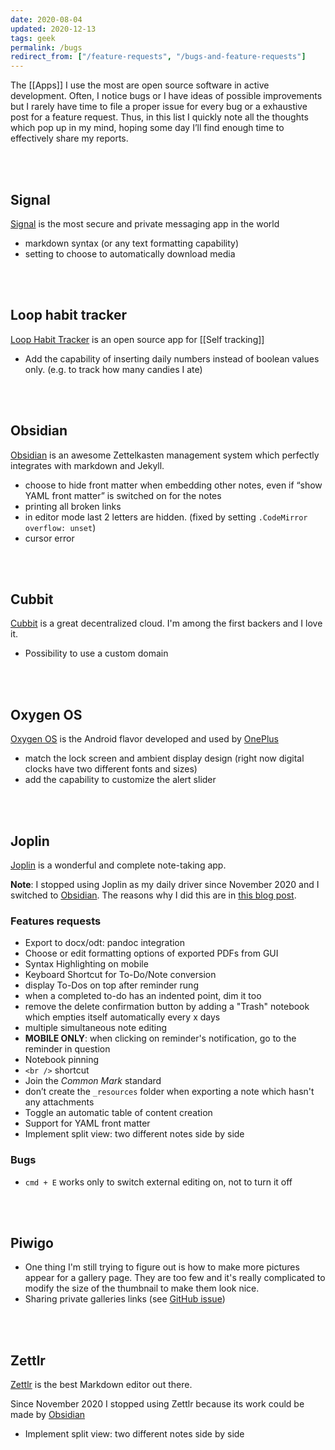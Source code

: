 ```yaml
---
date: 2020-08-04
updated: 2020-12-13
tags: geek
permalink: /bugs
redirect_from: ["/feature-requests", "/bugs-and-feature-requests"]
---
```

The [[Apps]] I use the most are open source software in active development. Often, I notice bugs or I have ideas of possible improvements but I rarely have time to file a proper issue for every bug or a exhaustive post for a feature request. Thus, in this list I quickly note all the thoughts which pop up in my mind, hoping some day I’ll find enough time to effectively share my reports.

<br>
<br>

## Signal

[Signal](https://signal.org "Signal official website") is the most secure and private messaging app in the world

- markdown syntax (or any text formatting capability)
- setting to choose to automatically download media

<br>
<br>

## Loop habit tracker

[Loop Habit Tracker](https://loophabits.org "Loop Habit Tracker official website") is an open source app for [[Self tracking]]

- Add the capability of inserting daily numbers instead of boolean values only. (e.g. to track how many candies I ate)

<br>
<br>

## Obsidian

[Obsidian](https://obsidian.md "Obsidian official website") is an awesome Zettelkasten management system which perfectly integrates with markdown and Jekyll.

- choose to hide front matter when embedding other notes, even if “show YAML front matter” is switched on for the notes
- printing all broken links
- in editor mode last 2 letters are hidden. (fixed by setting `.CodeMirror` `overflow: unset`)
- cursor error

<br>
<br>

## Cubbit

[Cubbit](https://cubbit.io) is a great decentralized cloud. I'm among the first backers and I love it.

- Possibility to use a custom domain

<br>
<br>

## Oxygen OS

[Oxygen OS](https://www.oneplus.com/it/oxygenos) is the Android flavor developed and used by [OnePlus](https://oneplus.com)

- match the lock screen and ambient display design (right now digital clocks have two different fonts and sizes)
- add the capability to customize the alert slider

<br>
<br>

## Joplin

[Joplin](http://joplinapp.org) is a wonderful and complete note-taking app.

<div class="red box">
	<strong>Note</strong>: I stopped using Joplin as my daily driver since November 2020 and I switched to <a href="https://obsidian.md" rel="noopener noreferrer" target="_blank" title="Obsidian official website">Obsidian</a>. The reasons why I did this are in <a href="/switch-to-zettelkasten" title="Switch to Zettelkasten">this blog post</a>.
</div>

### Features requests

- Export to docx/odt: pandoc integration
- Choose or edit formatting options of exported PDFs from GUI
- Syntax Highlighting on mobile
- Keyboard Shortcut for To-Do/Note conversion
- display To-Dos on top after reminder rung
- when a completed to-do has an indented point, dim it too
- remove the delete confirmation button by adding a "Trash" notebook which empties itself automatically every x days
- multiple simultaneous note editing
- **MOBILE ONLY**: when clicking on reminder's notification, go to the reminder in question
- Notebook pinning
- `<br />` shortcut
- Join the *Common Mark* standard
- don’t create the `_resources` folder when exporting a note which hasn't any attachments
- Toggle an automatic table of content creation
- Support for YAML front matter
- Implement split view: two different notes side by side

### Bugs

- `cmd + E` works only to switch external editing on, not to turn it off

<br>
<br>

## Piwigo

- One thing I'm still trying to figure out is how to make more pictures appear for a gallery page. They are too few and it's really complicated to modify the size of the thumbnail to make them look nice.
- Sharing private galleries links (see [GitHub issue](https://github.com/petitssuisses/piwigo-ShareAlbum/issues/62 "an issue in piwigo-ShareAlbum repository"))

<br>
<br>

## Zettlr

[Zettlr](https://www.zettlr.com) is the best Markdown editor out there.

<div class="red box">
	Since November 2020 I stopped using Zettlr because its work could be made by <a href="https://obsidian.md" rel="noopener noreferrer" target="_blank" title="Obsidian official website">Obsidian</a>
</div>

- Implement split view: two different notes side by side